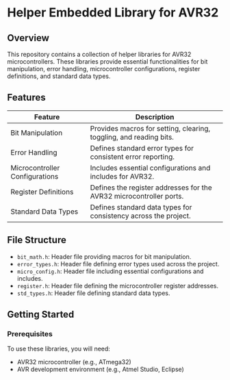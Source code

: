 # Helper Embedded Library for AVR32

## Overview

This repository contains a collection of helper libraries for AVR32 microcontrollers. These libraries provide essential functionalities for bit manipulation, error handling, microcontroller configurations, register definitions, and standard data types.

## Features

| Feature                    | Description                                                                 |
|----------------------------|-----------------------------------------------------------------------------|
| Bit Manipulation           | Provides macros for setting, clearing, toggling, and reading bits.          |
| Error Handling             | Defines standard error types for consistent error reporting.                |
| Microcontroller Configurations | Includes essential configurations and includes for AVR32.                    |
| Register Definitions       | Defines the register addresses for the AVR32 microcontroller ports.         |
| Standard Data Types        | Defines standard data types for consistency across the project.             |

## File Structure

- `bit_math.h`: Header file providing macros for bit manipulation.
- `error_types.h`: Header file defining error types used across the project.
- `micro_config.h`: Header file including essential configurations and includes.
- `register.h`: Header file defining the microcontroller register addresses.
- `std_types.h`: Header file defining standard data types.

## Getting Started

### Prerequisites

To use these libraries, you will need:
- AVR32 microcontroller (e.g., ATmega32)
- AVR development environment (e.g., Atmel Studio, Eclipse)
 